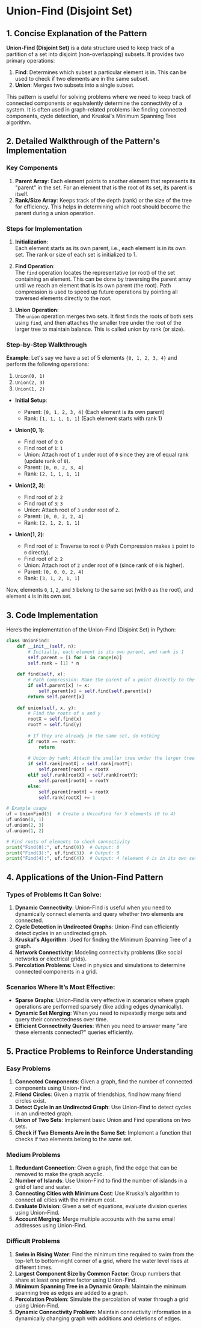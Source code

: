 # Union-Find (Disjoint Set)

## 1. **Concise Explanation of the Pattern**

**Union-Find (Disjoint Set)** is a data structure used to keep track of a partition of a set into disjoint (non-overlapping) subsets. It provides two primary operations:
1. **Find**: Determines which subset a particular element is in. This can be used to check if two elements are in the same subset.
2. **Union**: Merges two subsets into a single subset.

This pattern is useful for solving problems where we need to keep track of connected components or equivalently determine the connectivity of a system. It is often used in graph-related problems like finding connected components, cycle detection, and Kruskal's Minimum Spanning Tree algorithm.

## 2. **Detailed Walkthrough of the Pattern's Implementation**

### Key Components

1. **Parent Array**: Each element points to another element that represents its "parent" in the set. For an element that is the root of its set, its parent is itself.
2. **Rank/Size Array**: Keeps track of the depth (rank) or the size of the tree for efficiency. This helps in determining which root should become the parent during a union operation.

### Steps for Implementation

1. **Initialization**:  
   Each element starts as its own parent, i.e., each element is in its own set. The rank or size of each set is initialized to 1.

2. **Find Operation**:  
   The `find` operation locates the representative (or root) of the set containing an element. This can be done by traversing the parent array until we reach an element that is its own parent (the root). Path compression is used to speed up future operations by pointing all traversed elements directly to the root.

3. **Union Operation**:  
   The `union` operation merges two sets. It first finds the roots of both sets using `find`, and then attaches the smaller tree under the root of the larger tree to maintain balance. This is called union by rank (or size).

### Step-by-Step Walkthrough

**Example**: Let's say we have a set of 5 elements `{0, 1, 2, 3, 4}` and perform the following operations:
1. `Union(0, 1)`
2. `Union(2, 3)`
3. `Union(1, 2)`

- **Initial Setup**:  
   - Parent: `[0, 1, 2, 3, 4]` (Each element is its own parent)
   - Rank: `[1, 1, 1, 1, 1]` (Each element starts with rank 1)

- **Union(0, 1)**:  
   - Find root of `0`: `0`  
   - Find root of `1`: `1`  
   - Union: Attach root of `1` under root of `0` since they are of equal rank (update rank of `0`).  
   - Parent: `[0, 0, 2, 3, 4]`  
   - Rank: `[2, 1, 1, 1, 1]`

- **Union(2, 3)**:  
   - Find root of `2`: `2`  
   - Find root of `3`: `3`  
   - Union: Attach root of `3` under root of `2`.  
   - Parent: `[0, 0, 2, 2, 4]`  
   - Rank: `[2, 1, 2, 1, 1]`

- **Union(1, 2)**:  
   - Find root of `1`: Traverse to root `0` (Path Compression makes `1` point to `0` directly).  
   - Find root of `2`: `2`  
   - Union: Attach root of `2` under root of `0` (since rank of `0` is higher).  
   - Parent: `[0, 0, 0, 2, 4]`  
   - Rank: `[3, 1, 2, 1, 1]`

Now, elements `0`, `1`, `2`, and `3` belong to the same set (with `0` as the root), and element `4` is in its own set.

## 3. **Code Implementation**

Here’s the implementation of the Union-Find (Disjoint Set) in Python:

```python
class UnionFind:
    def __init__(self, n):
        # Initially, each element is its own parent, and rank is 1
        self.parent = [i for i in range(n)]
        self.rank = [1] * n
    
    def find(self, x):
        # Path compression: Make the parent of x point directly to the root
        if self.parent[x] != x:
            self.parent[x] = self.find(self.parent[x])
        return self.parent[x]
    
    def union(self, x, y):
        # Find the roots of x and y
        rootX = self.find(x)
        rootY = self.find(y)
        
        # If they are already in the same set, do nothing
        if rootX == rootY:
            return
        
        # Union by rank: Attach the smaller tree under the larger tree
        if self.rank[rootX] > self.rank[rootY]:
            self.parent[rootY] = rootX
        elif self.rank[rootX] < self.rank[rootY]:
            self.parent[rootX] = rootY
        else:
            self.parent[rootY] = rootX
            self.rank[rootX] += 1

# Example usage
uf = UnionFind(5)  # Create a UnionFind for 5 elements (0 to 4)
uf.union(0, 1)
uf.union(2, 3)
uf.union(1, 2)

# Find roots of elements to check connectivity
print("Find(0):", uf.find(0))  # Output: 0
print("Find(3):", uf.find(3))  # Output: 0
print("Find(4):", uf.find(4))  # Output: 4 (element 4 is in its own set)
```

## 4. **Applications of the Union-Find Pattern**

### Types of Problems It Can Solve:
1. **Dynamic Connectivity**: Union-Find is useful when you need to dynamically connect elements and query whether two elements are connected.
2. **Cycle Detection in Undirected Graphs**: Union-Find can efficiently detect cycles in an undirected graph.
3. **Kruskal's Algorithm**: Used for finding the Minimum Spanning Tree of a graph.
4. **Network Connectivity**: Modeling connectivity problems (like social networks or electrical grids).
5. **Percolation Problems**: Used in physics and simulations to determine connected components in a grid.

### Scenarios Where It’s Most Effective:
- **Sparse Graphs**: Union-Find is very effective in scenarios where graph operations are performed sparsely (like adding edges dynamically).
- **Dynamic Set Merging**: When you need to repeatedly merge sets and query their connectedness over time.
- **Efficient Connectivity Queries**: When you need to answer many "are these elements connected?" queries efficiently.

## 5. **Practice Problems to Reinforce Understanding**

### **Easy Problems**
1. **Connected Components**: Given a graph, find the number of connected components using Union-Find.
2. **Friend Circles**: Given a matrix of friendships, find how many friend circles exist.
3. **Detect Cycle in an Undirected Graph**: Use Union-Find to detect cycles in an undirected graph.
4. **Union of Two Sets**: Implement basic Union and Find operations on two sets.
5. **Check if Two Elements Are in the Same Set**: Implement a function that checks if two elements belong to the same set.

### **Medium Problems**
1. **Redundant Connection**: Given a graph, find the edge that can be removed to make the graph acyclic.
2. **Number of Islands**: Use Union-Find to find the number of islands in a grid of land and water.
3. **Connecting Cities with Minimum Cost**: Use Kruskal’s algorithm to connect all cities with the minimum cost.
4. **Evaluate Division**: Given a set of equations, evaluate division queries using Union-Find.
5. **Account Merging**: Merge multiple accounts with the same email addresses using Union-Find.

### **Difficult Problems**
1. **Swim in Rising Water**: Find the minimum time required to swim from the top-left to bottom-right corner of a grid, where the water level rises at different times.
2. **Largest Component Size by Common Factor**: Group numbers that share at least one prime factor using Union-Find.
3. **Minimum Spanning Tree in a Dynamic Graph**: Maintain the minimum spanning tree as edges are added to a graph.
4. **Percolation Problem**: Simulate the percolation of water through a grid using Union-Find.
5. **Dynamic Connectivity Problem**: Maintain connectivity information in a dynamically changing graph with additions and deletions of edges.

